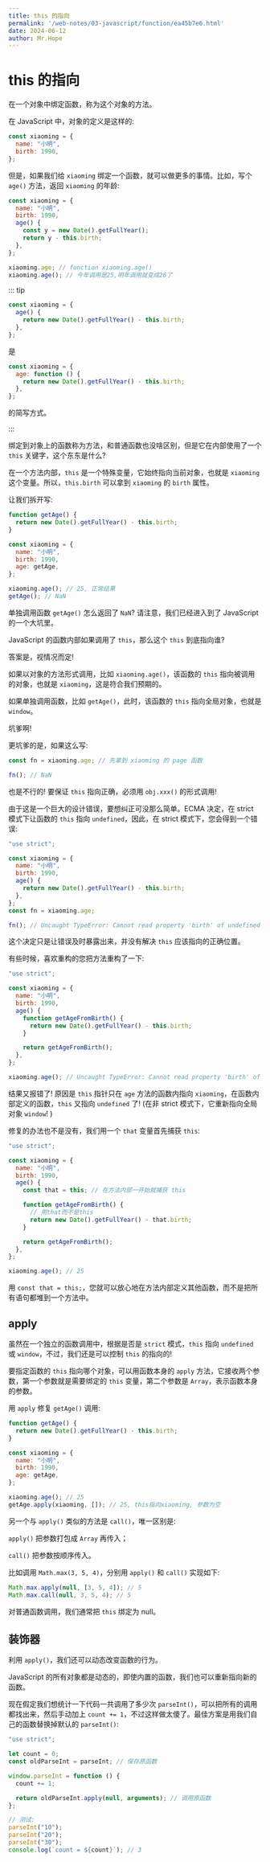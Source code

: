 ```yaml
---
title: this 的指向
permalink: '/web-notes/03-javascript/function/ea45b7e6.html'
date: 2024-06-12
author: Mr.Hope
---
```


# this 的指向

在一个对象中绑定函数，称为这个对象的方法。

在 JavaScript 中，对象的定义是这样的:

```js
const xiaoming = {
  name: "小明",
  birth: 1990,
};
```

但是，如果我们给 `xiaoming` 绑定一个函数，就可以做更多的事情。比如，写个 `age()` 方法，返回 `xiaoming` 的年龄:

```js
const xiaoming = {
  name: "小明",
  birth: 1990,
  age() {
    const y = new Date().getFullYear();
    return y - this.birth;
  },
};

xiaoming.age; // function xiaoming.age()
xiaoming.age(); // 今年调用是25,明年调用就变成26了
```

::: tip

```js
const xiaoming = {
  age() {
    return new Date().getFullYear() - this.birth;
  },
};
```

是

```js
const xiaoming = {
  age: function () {
    return new Date().getFullYear() - this.birth;
  },
};
```

的简写方式。

:::

绑定到对象上的函数称为方法，和普通函数也没啥区别，但是它在内部使用了一个 `this` 关键字，这个东东是什么?

在一个方法内部，`this` 是一个特殊变量，它始终指向当前对象，也就是 `xiaoming` 这个变量。所以，`this.birth` 可以拿到 `xiaoming` 的 `birth` 属性。

让我们拆开写:

```js
function getAge() {
  return new Date().getFullYear() - this.birth;
}

const xiaoming = {
  name: "小明",
  birth: 1990,
  age: getAge,
};

xiaoming.age(); // 25, 正常结果
getAge(); // NaN
```

单独调用函数 `getAge()` 怎么返回了 `NaN`? 请注意，我们已经进入到了 JavaScript 的一个大坑里。

JavaScript 的函数内部如果调用了 `this`，那么这个 `this` 到底指向谁?

答案是，视情况而定!

如果以对象的方法形式调用，比如 `xiaoming.age()`，该函数的 `this` 指向被调用的对象，也就是 `xiaoming`，这是符合我们预期的。

如果单独调用函数，比如 `getAge()`，此时，该函数的 `this` 指向全局对象，也就是 `window`。

坑爹啊!

更坑爹的是，如果这么写:

```js
const fn = xiaoming.age; // 先拿到 xiaoming 的 page 函数

fn(); // NaN
```

也是不行的! 要保证 `this` 指向正确，必须用 `obj.xxx()` 的形式调用!

由于这是一个巨大的设计错误，要想纠正可没那么简单。ECMA 决定，在 strict 模式下让函数的 `this` 指向 `undefined`，因此，在 strict 模式下，您会得到一个错误:

```js
"use strict";

const xiaoming = {
  name: "小明",
  birth: 1990,
  age() {
    return new Date().getFullYear() - this.birth;
  },
};
const fn = xiaoming.age;

fn(); // Uncaught TypeError: Cannot read property 'birth' of undefined
```

这个决定只是让错误及时暴露出来，并没有解决 `this` 应该指向的正确位置。

有些时候，喜欢重构的您把方法重构了一下:

```js
"use strict";

const xiaoming = {
  name: "小明",
  birth: 1990,
  age() {
    function getAgeFromBirth() {
      return new Date().getFullYear() - this.birth;
    }

    return getAgeFromBirth();
  },
};

xiaoming.age(); // Uncaught TypeError: Cannot read property 'birth' of undefined
```

结果又报错了! 原因是 `this` 指针只在 `age` 方法的函数内指向 `xiaoming`，在函数内部定义的函数，`this` 又指向 `undefined` 了! (在非 strict 模式下，它重新指向全局对象 `window`! )

修复的办法也不是没有，我们用一个 `that` 变量首先捕获 `this`:

```js
"use strict";

const xiaoming = {
  name: "小明",
  birth: 1990,
  age() {
    const that = this; // 在方法内部一开始就捕获 this

    function getAgeFromBirth() {
      // 用that而不是this
      return new Date().getFullYear() - that.birth;
    }

    return getAgeFromBirth();
  },
};

xiaoming.age(); // 25
```

用 `const that = this;`，您就可以放心地在方法内部定义其他函数，而不是把所有语句都堆到一个方法中。

## apply

虽然在一个独立的函数调用中，根据是否是 `strict` 模式，`this` 指向 `undefined` 或 `window`，不过，我们还是可以控制 `this` 的指向的!

要指定函数的 `this` 指向哪个对象，可以用函数本身的 `apply` 方法，它接收两个参数，第一个参数就是需要绑定的 `this` 变量，第二个参数是 `Array`，表示函数本身的参数。

用 `apply` 修复 `getAge()` 调用:

```js
function getAge() {
  return new Date().getFullYear() - this.birth;
}

const xiaoming = {
  name: "小明",
  birth: 1990,
  age: getAge,
};

xiaoming.age(); // 25
getAge.apply(xiaoming, []); // 25, this指向xiaoming, 参数为空
```

另一个与 `apply()` 类似的方法是 `call()`，唯一区别是:

`apply()` 把参数打包成 `Array` 再传入；

`call()` 把参数按顺序传入。

比如调用 `Math.max(3, 5, 4)`，分别用 `apply()` 和 `call()` 实现如下:

```js
Math.max.apply(null, [3, 5, 4]); // 5
Math.max.call(null, 3, 5, 4); // 5
```

对普通函数调用，我们通常把 `this` 绑定为 null。

## 装饰器

利用 `apply()`，我们还可以动态改变函数的行为。

JavaScript 的所有对象都是动态的，即使内置的函数，我们也可以重新指向新的函数。

现在假定我们想统计一下代码一共调用了多少次 `parseInt()`，可以把所有的调用都找出来，然后手动加上 `count += 1`，不过这样做太傻了。最佳方案是用我们自己的函数替换掉默认的 `parseInt()`:

```js
"use strict";

let count = 0;
const oldParseInt = parseInt; // 保存原函数

window.parseInt = function () {
  count += 1;

  return oldParseInt.apply(null, arguments); // 调用原函数
};

// 测试:
parseInt("10");
parseInt("20");
parseInt("30");
console.log(`count = ${count}`); // 3
```
